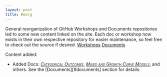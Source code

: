 ```yaml
---
layout: post
title: Reorg
---
```


General reorganization of GitHub Workshops and Documents repositories led to some new content linked on the site.  Each doc or workshop now exists in their own respective repository for easier maintenance, so feel free to check out the source if desired. [Workshops](https://github.com/m-clark/Workshops) [Documents](https://github.com/m-clark/docs)  

Content added:
<br>

- Added Docs: [<span style="font-variant:small-caps; font-style:italic;">Categorical Outcomes</span>](../docs/logregmodels.html), 
[<span style="font-variant:small-caps; font-style:italic;">Mixed and Growth Curve Models</span>](../docs/mixedModels/growth_vs_mixed.html), and others.  See the [Documents][#documents] section for details. 